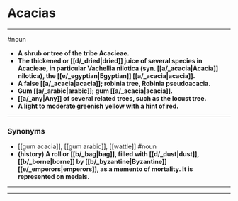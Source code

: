 # Acacias
---
#noun
- **A shrub or tree of the tribe Acacieae.**
- **The thickened or [[d/_dried|dried]] juice of several species in Acacieae, in particular Vachellia nilotica (syn. [[a/_acacia|Acacia]] nilotica), the [[e/_egyptian|Egyptian]] [[a/_acacia|acacia]].**
- **A false [[a/_acacia|acacia]]; robinia tree, Robinia pseudoacacia.**
- **Gum [[a/_arabic|arabic]]; gum [[a/_acacia|acacia]].**
- **[[a/_any|Any]] of several related trees, such as the locust tree.**
- **A light to moderate greenish yellow with a hint of red.**
---
### Synonyms
- [[gum acacia]], [[gum arabic]], [[wattle]]
#noun
- **(history) A roll or [[b/_bag|bag]], filled with [[d/_dust|dust]], [[b/_borne|borne]] by [[b/_byzantine|Byzantine]] [[e/_emperors|emperors]], as a memento of mortality. It is represented on medals.**
---
---
